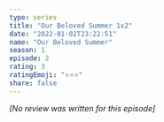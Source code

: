 ```yaml
---
type: series
title: "Our Beloved Summer 1x2"
date: "2022-01-02T23:22:51"
name: "Our Beloved Summer"
season: 1
episode: 2
rating: 3
ratingEmoji: "⭐️⭐️⭐️"
share: false
---
```


_[No review was written for this episode]_
